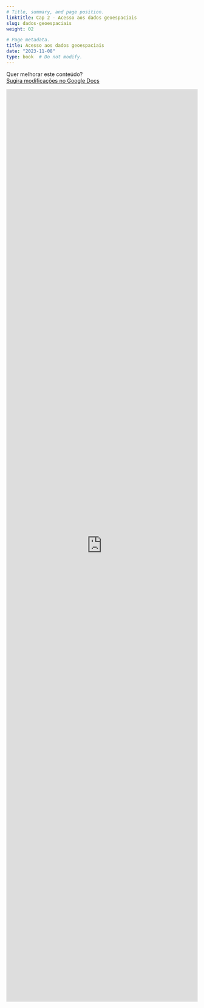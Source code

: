 ```yaml
---
# Title, summary, and page position.
linktitle: Cap 2 - Acesso aos dados geoespaciais
slug: dados-geoespaciais
weight: 02

# Page metadata.
title: Acesso aos dados geoespaciais
date: "2023-11-08"
type: book  # Do not modify.
---
```


Quer melhorar este conteúdo?<br>
[<i class="fa fa-edit" aria-hidden="true"></i> Sugira modificações no Google Docs][edit]

[edit]: https://docs.google.com/document/d/19pk1QySHeHr3PPVFSc0g8NtV0HLtrOtwAEzUHWHaXFk/edit

<iframe frameborder="0" style="width: 100%; height: 2400px" src="https://docs.google.com/document/d/e/2PACX-1vRIAgyLvRqwvopx9n88_elhWxRzdoaNIe4GC1fZxQXgACZ3RkWobemBvTqmGv5sFwD7aEryr179NgnX/pub?embedded=true"></iframe>
